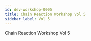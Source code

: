 ```yaml
---
id: dev-workshop-0005
title: Chain Reaction Workshop Vol 5
sidebar_label: Vol 5
---
```


Chain Reaction Workshop Vol 5


